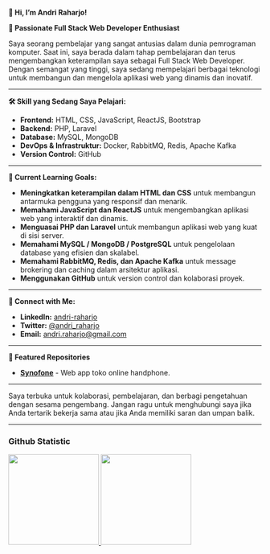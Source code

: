 **👋 Hi, I’m Andri Raharjo!**

**🚀 Passionate Full Stack Web Developer Enthusiast**

Saya seorang pembelajar yang sangat antusias dalam dunia pemrograman komputer. Saat ini, saya berada dalam tahap pembelajaran dan terus mengembangkan keterampilan saya sebagai Full Stack Web Developer. Dengan semangat yang tinggi, saya sedang mempelajari berbagai teknologi untuk membangun dan mengelola aplikasi web yang dinamis dan inovatif.

---

**🛠️ Skill yang Sedang Saya Pelajari:**

- **Frontend:** HTML, CSS, JavaScript, ReactJS, Bootstrap
- **Backend:** PHP, Laravel
- **Database:** MySQL, MongoDB
- **DevOps & Infrastruktur:** Docker, RabbitMQ, Redis, Apache Kafka
- **Version Control:** GitHub

---

**🌱 Current Learning Goals:**

- **Meningkatkan keterampilan dalam HTML dan CSS** untuk membangun antarmuka pengguna yang responsif dan menarik.
- **Memahami JavaScript dan ReactJS** untuk mengembangkan aplikasi web yang interaktif dan dinamis.
- **Menguasai PHP dan Laravel** untuk membangun aplikasi web yang kuat di sisi server.
- **Memahami MySQL / MongoDB / PostgreSQL** untuk pengelolaan database yang efisien dan skalabel.
- **Memahami RabbitMQ, Redis, dan Apache Kafka** untuk message brokering dan caching dalam arsitektur aplikasi.
- **Menggunakan GitHub** untuk version control dan kolaborasi proyek.

---

**🔗 Connect with Me:**

- **LinkedIn:** [andri-raharjo](https://www.linkedin.com/in/andri-raharjo/)
- **Twitter:** [@andri_raharjo](https://x.com/andri_raharjo)
- **Email:** andri.raharjo@gmail.com

---

**🌟 Featured Repositories**

- **[Synofone](#)** - Web app toko online handphone.

---

Saya terbuka untuk kolaborasi, pembelajaran, dan berbagi pengetahuan dengan sesama pengembang. Jangan ragu untuk menghubungi saya jika Anda tertarik bekerja sama atau jika Anda memiliki saran dan umpan balik.

---
### Github Statistic
<p align="left">
<a href="https://github.com/supreme-kode">
  <img height="180em" src="https://github-readme-stats-eight-theta.vercel.app/api?username=supreme-kode&show_icons=true&theme=algolia&include_all_commits=true&count_private=true"/>
  <img height="180em" src="https://github-readme-stats-eight-theta.vercel.app/api/top-langs/?username=supreme-kode&layout=compact&layout=compact&theme=algolia"/>
</a>
</p>
